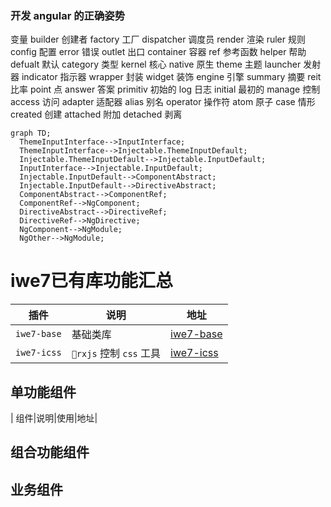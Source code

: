 ### 开发 angular 的正确姿势

变量
builder 创建者 
factory 工厂
dispatcher 调度员
render 渲染
ruler 规则
config 配置
error 错误
outlet 出口
container 容器
ref 参考函数
helper 帮助
defualt 默认
category 类型
kernel 核心
native 原生
theme 主题
launcher 发射器
indicator 指示器
wrapper 封装
widget 装饰
engine 引擎
summary 摘要
reit 比率
point 点
answer 答案
primitiv 初始的
log 日志
initial 最初的
manage 控制
access 访问
adapter 适配器
alias 别名
operator 操作符
atom 原子
case 情形
created 创建
attached 附加
detached 剥离



```mermaid
graph TD;
  ThemeInputInterface-->InputInterface;
  ThemeInputInterface-->Injectable.ThemeInputDefault;
  Injectable.ThemeInputDefault-->Injectable.InputDefault;
  InputInterface-->Injectable.InputDefault;
  Injectable.InputDefault-->ComponentAbstract;
  Injectable.InputDefault-->DirectiveAbstract;
  ComponentAbstract-->ComponentRef;
  ComponentRef-->NgComponent;
  DirectiveAbstract-->DirectiveRef;
  DirectiveRef-->NgDirective;
  NgComponent-->NgModule;
  NgOther-->NgModule;
```

# iwe7已有库功能汇总
| 插件          | 说明                  | 地址            |
|-------------|---------------------|---------------|
| `iwe7-base` | 基础类库                | [iwe7-base]() |
| `iwe7-icss` | `rxjs` 控制 `css` 工具 | [iwe7-icss]() |


## 单功能组件
| 组件|说明|使用|地址|

## 组合功能组件


## 业务组件
